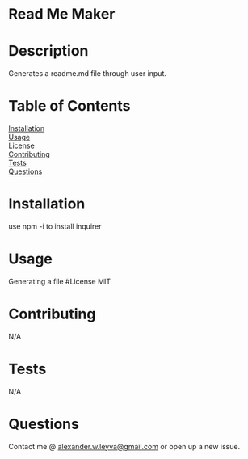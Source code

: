 # Read Me Maker
  # Description
  Generates a readme.md file through user input. 
  # Table of Contents
  [Installation](#Installation)<br />
  [Usage](#Usage)<br />
  [License](#License)<br />
  [Contributing](#Contributing)<br />
  [Tests](#Tests)<br />
  [Questions](#Questions)<br />
  # Installation
  use npm -i to install inquirer  
  # Usage
  Generating a file 
  #License
  MIT
  # Contributing 
  N/A 
  # Tests 
  N/A 
  # Questions
  Contact me @ alexander.w.leyva@gmail.com or open up a new issue.